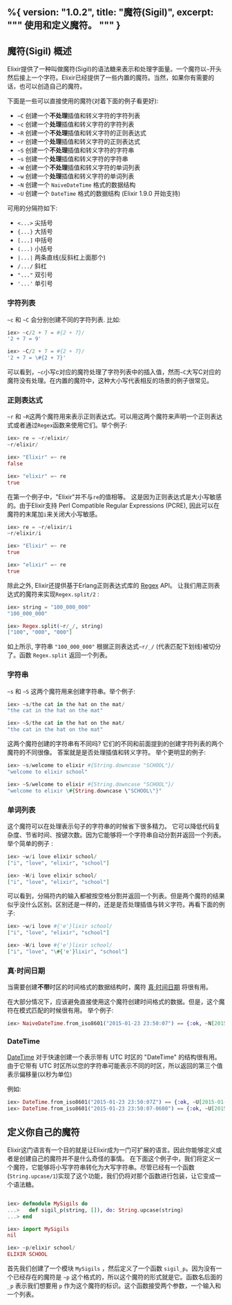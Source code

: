 %{
  version: "1.0.2",
  title: "魔符(Sigil)",
  excerpt: """
  使用和定义魔符。
  """
}
---

## 魔符(Sigil) 概述

Elixir提供了一种叫做魔符(Sigil)的语法糖来表示和处理字面量。一个魔符以`~`开头然后接上一个字符。Elixir已经提供了一些内置的魔符。当然，如果你有需要的话，也可以创造自己的魔符。

下面是一些可以直接使用的魔符(对着下面的例子看更好):

  - `~C` 创建一个**不处理**插值和转义字符的字符列表
  - `~c` 创建一个**处理**插值和转义字符的字符列表
  - `~R` 创建一个**不处理**插值和转义字符的正则表达式
  - `~r` 创建一个**处理**插值和转义字符的正则表达式
  - `~S` 创建一个**不处理**插值和转义字符的字符串
  - `~s` 创建一个**处理**插值和转义字符的字符串
  - `~W` 创建一个**不处理**插值和转义字符的单词列表
  - `~w` 创建一个**处理**插值和转义字符的单词列表
  - `~N` 创建一个 `NaiveDateTime` 格式的数据结构
  - `~U` 创建一个 `DateTime` 格式的数据结构 (Elixir 1.9.0 开始支持)

可用的分隔符如下:

  - `<...>` 尖括号
  - `{...}` 大括号
  - `[...]` 中括号
  - `(...)` 小括号
  - `|...|` 两条直线(反斜杠上面那个)
  - `/.../` 斜杠
  - `"..."` 双引号
  - `'...'` 单引号

### 字符列表

 `~c` 和 `~C` 会分别创建不同的字符列表. 比如:

```elixir
iex> ~c/2 + 7 = #{2 + 7}/
'2 + 7 = 9'

iex> ~C/2 + 7 = #{2 + 7}/
'2 + 7 = \#{2 + 7}'
```

可以看到，`~c`小写c对应的魔符处理了字符列表中的插入值，然而`~C`大写C对应的魔符没有处理。在内置的魔符中，这种大小写代表相反的场景的例子很常见。

### 正则表达式

 `~r` 和 `~R`这两个魔符用来表示正则表达式。可以用这两个魔符来声明一个正则表达式或者通过`Regex`函数来使用它们。举个例子:

```elixir
iex> re = ~r/elixir/
~r/elixir/

iex> "Elixir" =~ re
false

iex> "elixir" =~ re
true
```


在第一个例子中，"Elixir"并不与`re`的值相等。 这是因为正则表达式是大小写敏感的。由于Elixir支持 Perl Compatible Regular Expressions (PCRE), 因此可以在魔符的末尾加`i`来关闭大小写敏感。

```elixir
iex> re = ~r/elixir/i
~r/elixir/i

iex> "Elixir" =~ re
true

iex> "elixir" =~ re
true
```

除此之外, Elixir还提供基于Erlang正则表达式库的 [Regex](https://hexdocs.pm/elixir/Regex.html) API。 让我们用正则表达式的魔符来实现`Regex.split/2` :

```elixir
iex> string = "100_000_000"
"100_000_000"

iex> Regex.split(~r/_/, string)
["100", "000", "000"]
```

如上所示, 字符串 `"100_000_000"` 根据正则表达式`~r/_/` (代表匹配下划线)被切分了。函数 `Regex.split` 返回一个列表。

### 字符串

 `~s` 和 `~S` 这两个魔符用来创建字符串。举个例子:

```elixir
iex> ~s/the cat in the hat on the mat/
"the cat in the hat on the mat"

iex> ~S/the cat in the hat on the mat/
"the cat in the hat on the mat"
```

这两个魔符创建的字符串有不同吗? 它们的不同和前面提到的创建字符列表的两个魔符的不同很像。 答案就是是否处理插值和转义字符。 举个更明显的例子:

```elixir
iex> ~s/welcome to elixir #{String.downcase "SCHOOL"}/
"welcome to elixir school"

iex> ~S/welcome to elixir #{String.downcase "SCHOOL"}/
"welcome to elixir \#{String.downcase \"SCHOOL\"}"
```
### 单词列表

这个魔符可以在处理表示句子的字符串的时候省下很多精力。 它可以降低代码复杂度、节省时间、按键次数。因为它能够将一个字符串自动分割并返回一个列表。举个简单的例子 :

```elixir
iex> ~w/i love elixir school/
["i", "love", "elixir", "school"]

iex> ~W/i love elixir school/
["i", "love", "elixir", "school"]
```

可以看到，分隔符内的输入都被按空格分割并返回一个列表。但是两个魔符的结果似乎没什么区别。区别还是一样的，还是是否处理插值与转义字符。再看下面的例子:

```elixir
iex> ~w/i love #{'e'}lixir school/
["i", "love", "elixir", "school"]

iex> ~W/i love #{'e'}lixir school/
["i", "love", "\#{'e'}lixir", "school"]
```

### 真·时间日期

当需要创建**不带**时区的时间格式的数据结构时，魔符 [真·时间日期](https://hexdocs.pm/elixir/NaiveDateTime.html) 将很有用。

在大部分情况下，应该避免直接使用这个魔符创建时间格式的数据。但是，这个魔符在模式匹配的时候很有用。 举个例子:

```elixir
iex> NaiveDateTime.from_iso8601("2015-01-23 23:50:07") == {:ok, ~N[2015-01-23 23:50:07]}
```

### DateTime

[DateTime](https://hexdocs.pm/elixir/DateTime.html) 对于快速创建一个表示带有 UTC 时区的 "DateTime" 的结构很有用。 由于它带有 UTC 时区所以您的字符串可能表示不同的时区，所以返回的第三个值表示偏移量(以秒为单位)

例如:

```elixir
iex> DateTime.from_iso8601("2015-01-23 23:50:07Z") == {:ok, ~U[2015-01-23 23:50:07Z], 0}
iex> DateTime.from_iso8601("2015-01-23 23:50:07-0600") == {:ok, ~U[2015-01-24 05:50:07Z], -21600}
```

## 定义你自己的魔符

Elixir这门语言有一个目的就是让Elixir成为一门可扩展的语言。因此你能够定义或者是创建自己的魔符并不是什么奇怪的事情。 在下面这个例子中，我们将定义一个魔符，它能够将小写字符串转化为大写字符串。尽管已经有一个函数 (`String.upcase/1`)实现了这个功能，我们仍将对那个函数进行包装，让它变成一个语法糖。

```elixir

iex> defmodule MySigils do
...>   def sigil_p(string, []), do: String.upcase(string)
...> end

iex> import MySigils
nil

iex> ~p/elixir school/
ELIXIR SCHOOL
```

首先我们创建了一个模块 `MySigils` ，然后定义了一个函数 `sigil_p`。因为没有一个已经存在的魔符是 `~p` 这个格式的，所以这个魔符的形式就是它。函数名后面的 `_p` 表示我们想要用 `p` 作为这个魔符的标识。这个函数接受两个参数，一个输入和一个列表。
